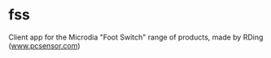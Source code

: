 # fss
Client app for the Microdia "Foot Switch" range of products, made by RDing (www.pcsensor.com)

